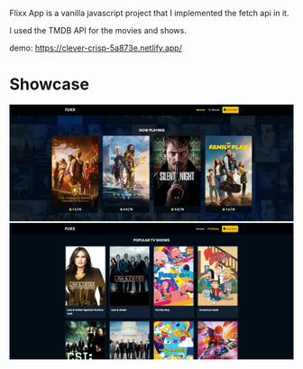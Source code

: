 Flixx App is a vanilla javascript project that I implemented the fetch api in it.

I used the TMDB API for the movies and shows.

demo: https://clever-crisp-5a873e.netlify.app/

# Showcase

<img src="images/showcase_2.png">
<img src="images/showcase_1.png">

